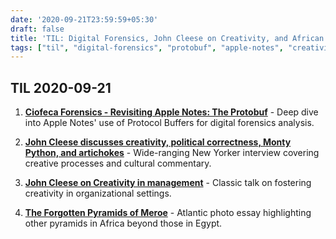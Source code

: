 ```yaml
---
date: '2020-09-21T23:59:59+05:30'
draft: false
title: 'TIL: Digital Forensics, John Cleese on Creativity, and African Pyramids'
tags: ["til", "digital-forensics", "protobuf", "apple-notes", "creativity", "john-cleese", "archaeology", "pyramids"]
---
```


## TIL 2020-09-21

1. **[Ciofeca Forensics - Revisiting Apple Notes: The Protobuf](https://ciofecaforensics.com/2020/09/18/apple-notes-revisited-protobuf/)** - Deep dive into Apple Notes' use of Protocol Buffers for digital forensics analysis.

2. **[John Cleese discusses creativity, political correctness, Monty Python, and artichokes](https://www.newyorker.com/culture/the-new-yorker-interview/john-cleese-discusses-creativity-political-correctness-monty-python-and-artichokes)** - Wide-ranging New Yorker interview covering creative processes and cultural commentary.

3. **[John Cleese on Creativity in management](https://www.youtube.com/watch?v=Pb5oIIPO62g)** - Classic talk on fostering creativity in organizational settings.

4. **[The Forgotten Pyramids of Meroe](https://amp.theatlantic.com/amp/photo/392312/)** - Atlantic photo essay highlighting other pyramids in Africa beyond those in Egypt.